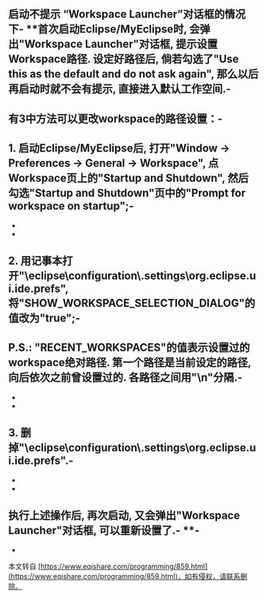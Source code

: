 **启动不提示 “Workspace Launcher”对话框的情况下**-
**首次启动Eclipse/MyEclipse时, 会弹出"Workspace Launcher"对话框, 提示设置Workspace路径. 设定好路径后, 倘若勾选了"Use this as the default and do not ask again", 那么以后再启动时就不会有提示, 直接进入默认工作空间.-
-
有3中方法可以更改workspace的路径设置：-
-
1\. 启动Eclipse/MyEclipse后, 打开"Window -> Preferences -> General -> Workspace", 点Workspace页上的"Startup and Shutdown", 然后勾选"Startup and Shutdown"页中的"Prompt for workspace on startup";-
-
-
-
2\. 用记事本打开"\\eclipse\\configuration\\.settings\\org.eclipse.ui.ide.prefs", 将"SHOW\_WORKSPACE\_SELECTION\_DIALOG"的值改为"true";-
-
P.S.: "RECENT\_WORKSPACES"的值表示设置过的workspace绝对路径. 第一个路径是当前设定的路径, 向后依次之前曾设置过的. 各路径之间用"\\n"分隔.-
-
-
-
3\. 删掉"\\eclipse\\configuration\\.settings\\org.eclipse.ui.ide.prefs".-
-
-
-
执行上述操作后, 再次启动, 又会弹出"Workspace Launcher"对话框, 可以重新设置了.-
**-
-

-

本文转自 [https://www.eqishare.com/programming/859.html](https://www.eqishare.com/programming/859.html)，如有侵权，请联系删除。